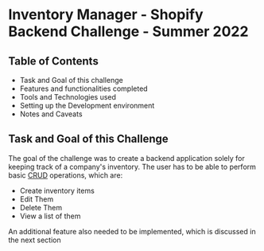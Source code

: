 # Inventory Manager - Shopify Backend Challenge - Summer 2022

## Table of Contents
- Task and Goal of this challenge
- Features and functionalities completed
- Tools and Technologies used
- Setting up the Development environment
- Notes and Caveats

## Task and Goal of this Challenge

The goal of the challenge was to create a backend application solely for keeping track of a company's inventory. The user has to be able to perform basic [CRUD](https://en.wikipedia.org/wiki/Create,_read,_update_and_delete) operations, which are:
- Create inventory items
- Edit Them
- Delete Them
- View a list of them

An additional feature also needed to be implemented, which is discussed in the next section


